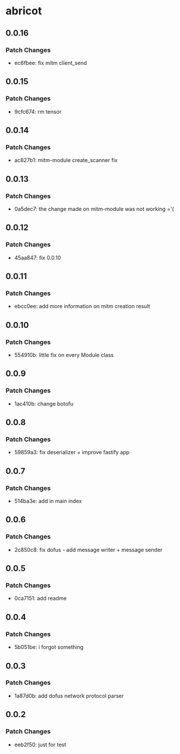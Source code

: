 # abricot

## 0.0.16

### Patch Changes

- ec6fbee: fix mitm client_send

## 0.0.15

### Patch Changes

- 9cfc674: rm tensor

## 0.0.14

### Patch Changes

- ac827b1: mitm-module create_scanner fix

## 0.0.13

### Patch Changes

- 0a5dec7: the change made on mitm-module was not working ='(

## 0.0.12

### Patch Changes

- 45aa847: fix 0.0.10

## 0.0.11

### Patch Changes

- ebcc0ee: add more information on mitm creation result

## 0.0.10

### Patch Changes

- 554910b: little fix on every Module class

## 0.0.9

### Patch Changes

- 1ac410b: change botofu

## 0.0.8

### Patch Changes

- 59859a3: fix deserializer + improve fastify app

## 0.0.7

### Patch Changes

- 514ba3e: add in main index

## 0.0.6

### Patch Changes

- 2c850c8: fix dofus - add message writer + message sender

## 0.0.5

### Patch Changes

- 0ca7151: add readme

## 0.0.4

### Patch Changes

- 5b051be: i forgot something

## 0.0.3

### Patch Changes

- 1a87d0b: add dofus network protocol parser

## 0.0.2

### Patch Changes

- eeb2f50: just for test
